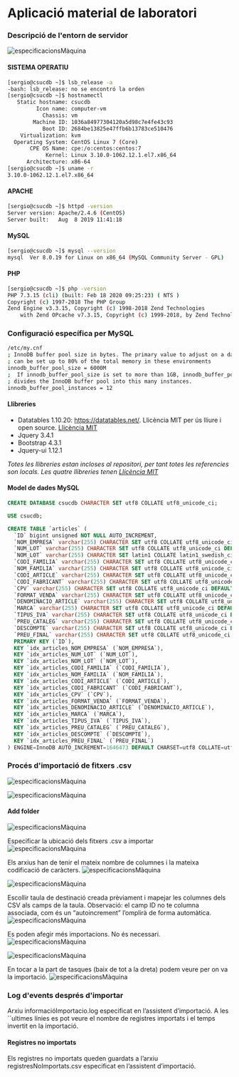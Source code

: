 # Aplicació material de laboratori

### Descripció de l'entorn de servidor

![especificacionsMàquina](imatges/especificacionsMàquina.png)


#### SISTEMA OPERATIU
```bash
[sergio@csucdb ~]$ lsb_release -a
-bash: lsb_release: no se encontró la orden
[sergio@csucdb ~]$ hostnamectl
   Static hostname: csucdb
         Icon name: computer-vm
           Chassis: vm
        Machine ID: 1036a84977304120a5d98c7e4fe43c93
           Boot ID: 2684be13825e47ffb6b13783ce510476
    Virtualization: kvm
  Operating System: CentOS Linux 7 (Core)
       CPE OS Name: cpe:/o:centos:centos:7
            Kernel: Linux 3.10.0-1062.12.1.el7.x86_64
      Architecture: x86-64
[sergio@csucdb ~]$ uname -r
3.10.0-1062.12.1.el7.x86_64
```

#### APACHE
```bash
[sergio@csucdb ~]$ httpd -version
Server version: Apache/2.4.6 (CentOS)
Server built:   Aug  8 2019 11:41:18
```

#### MySQL
```bash
[sergio@csucdb ~]$ mysql --version
mysql  Ver 8.0.19 for Linux on x86_64 (MySQL Community Server - GPL)
```

#### PHP
```bash
[sergio@csucdb ~]$ php -version
PHP 7.3.15 (cli) (built: Feb 18 2020 09:25:23) ( NTS )
Copyright (c) 1997-2018 The PHP Group
Zend Engine v3.3.15, Copyright (c) 1998-2018 Zend Technologies
    with Zend OPcache v7.3.15, Copyright (c) 1999-2018, by Zend Technologies
```

### Configuració específica per MySQL
```bash
/etc/my.cnf
; InnoDB buffer pool size in bytes. The primary value to adjust on a database server,
; can be set up to 80% of the total memory in these environments
innodb_buffer_pool_size = 6000M
;  If innodb_buffer_pool_size is set to more than 1GB, innodb_buffer_pool_instances
; divides the InnoDB buffer pool into this many instances.
innodb_buffer_pool_instances = 12
```

#### Llibreries
*	Datatables 1.10.20: https://datatables.net/. Llicència MIT per ús lliure i open source. [Llicència MIT](https://choosealicense.com/licenses/mit/)
* Jquery 3.4.1
*	Bootstrap 4.3.1
*	Jquery-ui 1.12.1

*Totes les llibreries estan incloses al repositori, per tant totes les referencies son locals. Les quatre llibreries tenen [Llícència MIT](https://choosealicense.com/licenses/mit/)*


#### Model de dades MySQL
```SQL
CREATE DATABASE csucdb CHARACTER SET utf8 COLLATE utf8_unicode_ci;

USE csucdb;

CREATE TABLE `articles` (
  `ID` bigint unsigned NOT NULL AUTO_INCREMENT,
  `NOM_EMPRESA` varchar(255) CHARACTER SET utf8 COLLATE utf8_unicode_ci DEFAULT NULL,
  `NUM_LOT` varchar(255) CHARACTER SET utf8 COLLATE utf8_unicode_ci DEFAULT NULL,
  `NOM_LOT` varchar(255) CHARACTER SET latin1 COLLATE latin1_swedish_ci DEFAULT NULL,
  `CODI_FAMILIA` varchar(255) CHARACTER SET utf8 COLLATE utf8_unicode_ci DEFAULT NULL,
  `NOM_FAMILIA` varchar(255) CHARACTER SET utf8 COLLATE utf8_unicode_ci DEFAULT NULL,
  `CODI_ARTICLE` varchar(255) CHARACTER SET utf8 COLLATE utf8_unicode_ci DEFAULT NULL,
  `CODI_FABRICANT` varchar(255) CHARACTER SET utf8 COLLATE utf8_unicode_ci DEFAULT NULL,
  `CPV` varchar(255) CHARACTER SET utf8 COLLATE utf8_unicode_ci DEFAULT NULL,
  `FORMAT_VENDA` varchar(255) CHARACTER SET utf8 COLLATE utf8_unicode_ci DEFAULT NULL,
  `DENOMINACIO_ARTICLE` varchar(255) CHARACTER SET utf8 COLLATE utf8_unicode_ci DEFAULT NULL,
  `MARCA` varchar(255) CHARACTER SET utf8 COLLATE utf8_unicode_ci DEFAULT NULL,
  `TIPUS_IVA` varchar(255) CHARACTER SET utf8 COLLATE utf8_unicode_ci DEFAULT NULL,
  `PREU_CATALEG` varchar(255) CHARACTER SET utf8 COLLATE utf8_unicode_ci DEFAULT NULL,
  `DESCOMPTE` varchar(255) CHARACTER SET utf8 COLLATE utf8_unicode_ci DEFAULT NULL,
  `PREU_FINAL` varchar(255) CHARACTER SET utf8 COLLATE utf8_unicode_ci DEFAULT NULL,
  PRIMARY KEY (`ID`),
  KEY `idx_articles_NOM_EMPRESA` (`NOM_EMPRESA`),
  KEY `idx_articles_NUM_LOT` (`NUM_LOT`),
  KEY `idx_articles_NOM_LOT` (`NOM_LOT`),
  KEY `idx_articles_CODI_FAMILIA` (`CODI_FAMILIA`),
  KEY `idx_articles_NOM_FAMILIA` (`NOM_FAMILIA`),
  KEY `idx_articles_CODI_ARTICLE` (`CODI_ARTICLE`),
  KEY `idx_articles_CODI_FABRICANT` (`CODI_FABRICANT`),
  KEY `idx_articles_CPV` (`CPV`),
  KEY `idx_articles_FORMAT_VENDA` (`FORMAT_VENDA`),
  KEY `idx_articles_DENOMINACIO_ARTICLE` (`DENOMINACIO_ARTICLE`),
  KEY `idx_articles_MARCA` (`MARCA`),
  KEY `idx_articles_TIPUS_IVA` (`TIPUS_IVA`),
  KEY `idx_articles_PREU_CATALEG` (`PREU_CATALEG`),
  KEY `idx_articles_DESCOMPTE` (`DESCOMPTE`),
  KEY `idx_articles_PREU_FINAL` (`PREU_FINAL`)
) ENGINE=InnoDB AUTO_INCREMENT=1646473 DEFAULT CHARSET=utf8 COLLATE=utf8_unicode_ci;
```

### Procés d'importació de fitxers .csv
![especificacionsMàquina](imatges/toadImportació1.png)

![especificacionsMàquina](imatges/toadImportació2.png)


#### Add folder
![especificacionsMàquina](imatges/toadImportació3.png)

Especificar la ubicació dels fitxers .csv a importar
![especificacionsMàquina](imatges/toadImportació4.png)

Els arxius han de tenir el mateix nombre de columnes i la mateixa codificació de caràcters.
![especificacionsMàquina](imatges/toadImportació5.png)


![especificacionsMàquina](imatges/toadImportació6.png)

Escollir taula de destinació creada prèviament i mapejar les columnes dels CSV als camps de la taula.
Observació: el camp ID no te columna associada, com és un “autoincrement” l’omplirà de forma automàtica.
![especificacionsMàquina](imatges/toadImportació7.png)

Es poden afegir més importacions. No és necessari.
![especificacionsMàquina](imatges/toadImportació8.png)

![especificacionsMàquina](imatges/toadImportació9.png)

En tocar a la part de tasques (baix de tot a la dreta) podem veure per on va la importació.
![especificacionsMàquina](imatges/toadImportació10.png)





### Log d'events després d'importar
Arxiu informacióImportacio.log especificat en l’assistent d’importació. A les ´´ultimes línies es pot veure el nombre de registres importats i el temps invertit en la importació.


#### Registres no importats

Els registres no importats queden guardats a l’arxiu registresNoImportats.csv especificat en l’assistent d’importació.
